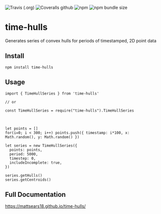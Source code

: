 ![Travis (.org)](https://img.shields.io/travis/mattsears18/time-hulls.svg)
![Coveralls github](https://img.shields.io/coveralls/github/mattsears18/time-hulls.svg)
![npm](https://img.shields.io/npm/v/time-hulls.svg)
![npm bundle size](https://img.shields.io/bundlephobia/min/time-hulls.svg)

# time-hulls

Generates series of convex hulls for periods of timestamped, 2D point data

## Install

    npm install time-hulls

## Usage

    import { TimeHullSeries } from 'time-hulls'

    // or

    const TimeHullSeries = require("time-hulls").TimeHullSeries

&nbsp;

    let points = []
    for(i=0; i < 300; i++) points.push({ timestamp: i*100, x: Math.random(), y: Math.random() })

    let series = new TimeHullSeries({
      points: points,
      period: 5000,
      timestep: 0,
      includeIncomplete: true,
    })

    series.getHulls()
    series.getCentroids()

## Full Documentation

https://mattsears18.github.io/time-hulls/
